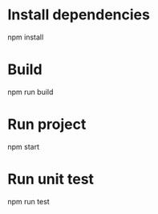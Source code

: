 # Install dependencies
npm install

# Build
npm run build

# Run project
npm start

# Run unit test 
npm run test